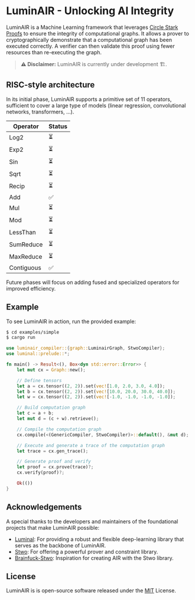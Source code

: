 # LuminAIR - Unlocking AI Integrity

LuminAIR is a Machine Learning framework that leverages [Circle Stark Proofs](https://eprint.iacr.org/2024/278) to ensure the integrity of computational graphs. It allows a prover to cryptographically demonstrate that a computational graph has been executed correctly. A verifier can then validate this proof using fewer resources than re-executing the graph.

> **⚠️ Disclaimer:** LuminAIR is currently under development 🏗️.

## RISC-style architecture

In its initial phase, LuminAIR supports a primitive set of 11 operators, sufficient to cover a large type of models (linear regression, convolutional networks, transformers, ...).

| Operator   | Status |
| ---------- | ------ |
| Log2       | ⏳     |
| Exp2       | ⏳     |
| Sin        | ⏳     |
| Sqrt       | ⏳     |
| Recip      | ⏳     |
| Add        | ✅     |
| Mul        | ⏳     |
| Mod        | ⏳     |
| LessThan   | ⏳     |
| SumReduce  | ⏳     |
| MaxReduce  | ⏳     |
| Contiguous | ✅     |

Future phases will focus on adding fused and specialized operators for improved efficiency.

## Example

To see LuminAIR in action, run the provided example:

```bash
$ cd examples/simple
$ cargo run
```

```rust
use luminair_compiler::{graph::LuminairGraph, StwoCompiler};
use luminal::prelude::*;

fn main() -> Result<(), Box<dyn std::error::Error>> {
    let mut cx = Graph::new();

    // Define tensors
    let a = cx.tensor((2, 2)).set(vec![1.0, 2.0, 3.0, 4.0]);
    let b = cx.tensor((2, 2)).set(vec![10.0, 20.0, 30.0, 40.0]);
    let w = cx.tensor((2, 2)).set(vec![-1.0, -1.0, -1.0, -1.0]);

    // Build computation graph
    let c = a + b;
    let mut d = (c + w).retrieve();

    // Compile the computation graph
    cx.compile(<(GenericCompiler, StwoCompiler)>::default(), &mut d);

    // Execute and generate a trace of the computation graph
    let trace = cx.gen_trace();

    // Generate proof and verify
    let proof = cx.prove(trace)?;
    cx.verify(proof)?;

    Ok(())
}
```

## Acknowledgements

A special thanks to the developers and maintainers of the foundational projects that make LuminAIR possible:

- [Luminal](https://github.com/jafioti/luminal): For providing a robust and flexible deep-learning library that serves as the backbone of LuminAIR.
- [Stwo](https://github.com/starkware-libs/stwo): For offering a powerful prover and constraint library.
- [Brainfuck-Stwo](https://github.com/kkrt-labs/stwo-brainfuck): Inspiration for creating AIR with the Stwo library.

## License

LuminAIR is is open-source software released under the [MIT](https://opensource.org/license/mit) License.
